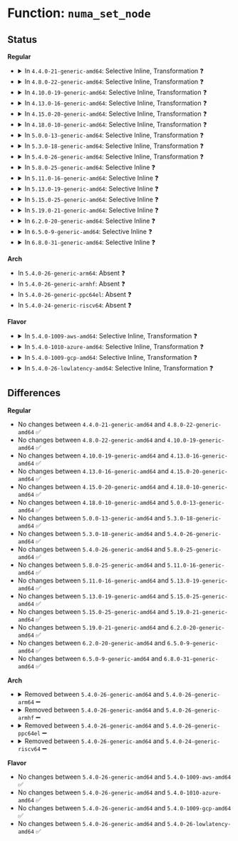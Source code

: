 # Function: <code>numa_set_node</code>

## Status
<b>Regular</b>
<ul>
<li>
<details>
<summary>In <code>4.4.0-21-generic-amd64</code>: Selective Inline, Transformation ❓</summary>

```c
void numa_set_node(int cpu, int node)
```

```json
{
  "name": "numa_set_node",
  "collision_type": "Unique Global",
  "inline_type": "Selective",
  "funcs": [
    {
      "addr": 18446744071579323136,
      "name": "numa_set_node",
      "external": true,
      "loc": "arch/x86/mm/numa.c:81",
      "file": "arch/x86/mm/numa.c",
      "inline": "not declared, inlined",
      "caller_inline": [
        "arch/x86/mm/numa.c:init_cpu_to_node",
        "arch/x86/mm/numa.c:numa_init",
        "arch/x86/mm/numa.c:numa_init"
      ],
      "caller_func": [
        "arch/x86/kernel/cpu/intel.c:init_intel",
        "arch/x86/kernel/cpu/amd.c:init_amd",
        "arch/x86/kernel/acpi/boot.c:acpi_map_cpu",
        "arch/x86/mm/numa.c:init_cpu_to_node",
        "arch/x86/mm/numa.c:numa_init",
        "arch/x86/mm/numa.c:numa_init"
      ]
    }
  ],
  "symbols": [
    {
      "addr": 18446744071579323136,
      "name": "numa_set_node.part.2",
      "section": ".text",
      "bind": "STB_LOCAL",
      "size": 50
    },
    {
      "addr": 18446744071579323280,
      "name": "numa_set_node",
      "section": ".text",
      "bind": "STB_GLOBAL",
      "size": 35
    }
  ]
}
```
</details>
</li>
<li>
<details>
<summary>In <code>4.8.0-22-generic-amd64</code>: Selective Inline, Transformation ❓</summary>

```c
void numa_set_node(int cpu, int node)
```

```json
{
  "name": "numa_set_node",
  "collision_type": "Unique Global",
  "inline_type": "Selective",
  "funcs": [
    {
      "addr": 18446744071595234834,
      "name": "numa_set_node",
      "external": true,
      "loc": "arch/x86/mm/numa.c:80",
      "file": "arch/x86/mm/numa.c",
      "inline": "not declared, inlined",
      "caller_inline": [
        "arch/x86/mm/numa.c:numa_init",
        "arch/x86/mm/numa.c:numa_init",
        "arch/x86/mm/numa.c:init_cpu_to_node"
      ],
      "caller_func": [
        "arch/x86/kernel/cpu/intel.c:init_intel",
        "arch/x86/kernel/cpu/amd.c:init_amd",
        "arch/x86/kernel/acpi/boot.c:acpi_map_cpu",
        "arch/x86/mm/numa.c:numa_init",
        "arch/x86/mm/numa.c:numa_init",
        "arch/x86/mm/numa.c:init_cpu_to_node"
      ]
    }
  ],
  "symbols": [
    {
      "addr": 18446744071579328768,
      "name": "numa_set_node.part.2",
      "section": ".text",
      "bind": "STB_LOCAL",
      "size": 50
    },
    {
      "addr": 18446744071579328912,
      "name": "numa_set_node",
      "section": ".text",
      "bind": "STB_GLOBAL",
      "size": 35
    }
  ]
}
```
</details>
</li>
<li>
<details>
<summary>In <code>4.10.0-19-generic-amd64</code>: Selective Inline, Transformation ❓</summary>

```c
void numa_set_node(int cpu, int node)
```

```json
{
  "name": "numa_set_node",
  "collision_type": "Unique Global",
  "inline_type": "Selective",
  "funcs": [
    {
      "addr": 18446744071595477993,
      "name": "numa_set_node",
      "external": true,
      "loc": "arch/x86/mm/numa.c:80",
      "file": "arch/x86/mm/numa.c",
      "inline": "not declared, inlined",
      "caller_inline": [
        "arch/x86/mm/numa.c:numa_init",
        "arch/x86/mm/numa.c:numa_init",
        "arch/x86/mm/numa.c:init_cpu_to_node"
      ],
      "caller_func": [
        "arch/x86/kernel/cpu/intel.c:init_intel",
        "arch/x86/kernel/cpu/amd.c:init_amd",
        "arch/x86/kernel/acpi/boot.c:acpi_map_cpu2node",
        "arch/x86/mm/numa.c:numa_init",
        "arch/x86/mm/numa.c:numa_init",
        "arch/x86/mm/numa.c:init_cpu_to_node"
      ]
    }
  ],
  "symbols": [
    {
      "addr": 18446744071579344112,
      "name": "numa_set_node.part.1",
      "section": ".text",
      "bind": "STB_LOCAL",
      "size": 50
    },
    {
      "addr": 18446744071579344256,
      "name": "numa_set_node",
      "section": ".text",
      "bind": "STB_GLOBAL",
      "size": 35
    }
  ]
}
```
</details>
</li>
<li>
<details>
<summary>In <code>4.13.0-16-generic-amd64</code>: Selective Inline, Transformation ❓</summary>

```c
void numa_set_node(int cpu, int node)
```

```json
{
  "name": "numa_set_node",
  "collision_type": "Unique Global",
  "inline_type": "Selective",
  "funcs": [
    {
      "addr": 18446744071596399572,
      "name": "numa_set_node",
      "external": true,
      "loc": "arch/x86/mm/numa.c:80",
      "file": "arch/x86/mm/numa.c",
      "inline": "not declared, inlined",
      "caller_inline": [
        "arch/x86/mm/numa.c:numa_init",
        "arch/x86/mm/numa.c:numa_init",
        "arch/x86/mm/numa.c:init_cpu_to_node"
      ],
      "caller_func": [
        "arch/x86/kernel/cpu/intel.c:init_intel",
        "arch/x86/kernel/cpu/amd.c:init_amd",
        "arch/x86/kernel/acpi/boot.c:acpi_map_cpu",
        "arch/x86/mm/numa.c:numa_init",
        "arch/x86/mm/numa.c:numa_init",
        "arch/x86/mm/numa.c:init_cpu_to_node"
      ]
    }
  ],
  "symbols": [
    {
      "addr": 18446744071579338144,
      "name": "numa_set_node.part.1",
      "section": ".text",
      "bind": "STB_LOCAL",
      "size": 50
    },
    {
      "addr": 18446744071579338288,
      "name": "numa_set_node",
      "section": ".text",
      "bind": "STB_GLOBAL",
      "size": 35
    }
  ]
}
```
</details>
</li>
<li>
<details>
<summary>In <code>4.15.0-20-generic-amd64</code>: Selective Inline, Transformation ❓</summary>

```c
void numa_set_node(int cpu, int node)
```

```json
{
  "name": "numa_set_node",
  "collision_type": "Unique Global",
  "inline_type": "Selective",
  "funcs": [
    {
      "addr": 18446744071602719243,
      "name": "numa_set_node",
      "external": true,
      "loc": "arch/x86/mm/numa.c:80",
      "file": "arch/x86/mm/numa.c",
      "inline": "not declared, inlined",
      "caller_inline": [
        "arch/x86/mm/numa.c:numa_init",
        "arch/x86/mm/numa.c:numa_init",
        "arch/x86/mm/numa.c:init_cpu_to_node"
      ],
      "caller_func": [
        "arch/x86/kernel/cpu/intel.c:init_intel",
        "arch/x86/kernel/cpu/amd.c:init_amd",
        "arch/x86/kernel/acpi/boot.c:acpi_map_cpu",
        "arch/x86/mm/numa.c:numa_init",
        "arch/x86/mm/numa.c:numa_init",
        "arch/x86/mm/numa.c:init_cpu_to_node"
      ]
    }
  ],
  "symbols": [
    {
      "addr": 18446744071579363552,
      "name": "numa_set_node.part.1",
      "section": ".text",
      "bind": "STB_LOCAL",
      "size": 50
    },
    {
      "addr": 18446744071579363728,
      "name": "numa_set_node",
      "section": ".text",
      "bind": "STB_GLOBAL",
      "size": 35
    }
  ]
}
```
</details>
</li>
<li>
<details>
<summary>In <code>4.18.0-10-generic-amd64</code>: Selective Inline, Transformation ❓</summary>

```c
void numa_set_node(int cpu, int node)
```

```json
{
  "name": "numa_set_node",
  "collision_type": "Unique Global",
  "inline_type": "Selective",
  "funcs": [
    {
      "addr": 18446744071602891950,
      "name": "numa_set_node",
      "external": true,
      "loc": "arch/x86/mm/numa.c:80",
      "file": "arch/x86/mm/numa.c",
      "inline": "not declared, inlined",
      "caller_inline": [
        "arch/x86/mm/numa.c:numa_init",
        "arch/x86/mm/numa.c:numa_init",
        "arch/x86/mm/numa.c:init_cpu_to_node"
      ],
      "caller_func": [
        "arch/x86/kernel/cpu/intel.c:init_intel",
        "arch/x86/kernel/cpu/amd.c:init_amd",
        "arch/x86/kernel/acpi/boot.c:acpi_map_cpu",
        "arch/x86/mm/numa.c:numa_init",
        "arch/x86/mm/numa.c:numa_init",
        "arch/x86/mm/numa.c:init_cpu_to_node"
      ]
    }
  ],
  "symbols": [
    {
      "addr": 18446744071579376160,
      "name": "numa_set_node.part.1",
      "section": ".text",
      "bind": "STB_LOCAL",
      "size": 50
    },
    {
      "addr": 18446744071579376336,
      "name": "numa_set_node",
      "section": ".text",
      "bind": "STB_GLOBAL",
      "size": 35
    }
  ]
}
```
</details>
</li>
<li>
<details>
<summary>In <code>5.0.0-13-generic-amd64</code>: Selective Inline, Transformation ❓</summary>

```c
void numa_set_node(int cpu, int node)
```

```json
{
  "name": "numa_set_node",
  "collision_type": "Unique Global",
  "inline_type": "Selective",
  "funcs": [
    {
      "addr": 18446744071604689308,
      "name": "numa_set_node",
      "external": true,
      "loc": "arch/x86/mm/numa.c:79",
      "file": "arch/x86/mm/numa.c",
      "inline": "not declared, inlined",
      "caller_inline": [
        "arch/x86/mm/numa.c:numa_init",
        "arch/x86/mm/numa.c:numa_init",
        "arch/x86/mm/numa.c:init_cpu_to_node"
      ],
      "caller_func": [
        "arch/x86/kernel/cpu/intel.c:init_intel",
        "arch/x86/kernel/cpu/amd.c:init_amd",
        "arch/x86/kernel/cpu/hygon.c:init_hygon",
        "arch/x86/kernel/acpi/boot.c:acpi_map_cpu",
        "arch/x86/mm/numa.c:numa_init",
        "arch/x86/mm/numa.c:numa_init",
        "arch/x86/mm/numa.c:init_cpu_to_node"
      ]
    }
  ],
  "symbols": [
    {
      "addr": 18446744071579403824,
      "name": "numa_set_node.part.2",
      "section": ".text",
      "bind": "STB_LOCAL",
      "size": 50
    },
    {
      "addr": 18446744071579404000,
      "name": "numa_set_node",
      "section": ".text",
      "bind": "STB_GLOBAL",
      "size": 35
    }
  ]
}
```
</details>
</li>
<li>
<details>
<summary>In <code>5.3.0-18-generic-amd64</code>: Selective Inline, Transformation ❓</summary>

```c
void numa_set_node(int cpu, int node)
```

```json
{
  "name": "numa_set_node",
  "collision_type": "Unique Global",
  "inline_type": "Selective",
  "funcs": [
    {
      "addr": 18446744071604789105,
      "name": "numa_set_node",
      "external": true,
      "loc": "arch/x86/mm/numa.c:80",
      "file": "arch/x86/mm/numa.c",
      "inline": "not declared, inlined",
      "caller_inline": [
        "arch/x86/mm/numa.c:numa_init",
        "arch/x86/mm/numa.c:numa_init",
        "arch/x86/mm/numa.c:init_cpu_to_node"
      ],
      "caller_func": [
        "arch/x86/kernel/cpu/intel.c:init_intel",
        "arch/x86/kernel/cpu/intel.c:init_intel",
        "arch/x86/kernel/cpu/amd.c:init_amd",
        "arch/x86/kernel/cpu/hygon.c:init_hygon",
        "arch/x86/kernel/acpi/boot.c:acpi_map_cpu",
        "arch/x86/mm/numa.c:numa_init",
        "arch/x86/mm/numa.c:numa_init",
        "arch/x86/mm/numa.c:init_cpu_to_node"
      ]
    }
  ],
  "symbols": [
    {
      "addr": 18446744071579419264,
      "name": "numa_set_node.part.0",
      "section": ".text",
      "bind": "STB_LOCAL",
      "size": 50
    },
    {
      "addr": 18446744071579419408,
      "name": "numa_set_node",
      "section": ".text",
      "bind": "STB_GLOBAL",
      "size": 35
    }
  ]
}
```
</details>
</li>
<li>
<details>
<summary>In <code>5.4.0-26-generic-amd64</code>: Selective Inline, Transformation ❓</summary>

```c
void numa_set_node(int cpu, int node)
```

```json
{
  "name": "numa_set_node",
  "collision_type": "Unique Global",
  "inline_type": "Selective",
  "funcs": [
    {
      "addr": 18446744071604814795,
      "name": "numa_set_node",
      "external": true,
      "loc": "arch/x86/mm/numa.c:80",
      "file": "arch/x86/mm/numa.c",
      "inline": "not declared, inlined",
      "caller_inline": [
        "arch/x86/mm/numa.c:numa_init",
        "arch/x86/mm/numa.c:numa_init",
        "arch/x86/mm/numa.c:init_cpu_to_node"
      ],
      "caller_func": [
        "arch/x86/kernel/cpu/intel.c:init_intel",
        "arch/x86/kernel/cpu/intel.c:init_intel",
        "arch/x86/kernel/cpu/amd.c:init_amd",
        "arch/x86/kernel/cpu/hygon.c:init_hygon",
        "arch/x86/kernel/acpi/boot.c:acpi_map_cpu",
        "arch/x86/mm/numa.c:numa_init",
        "arch/x86/mm/numa.c:numa_init",
        "arch/x86/mm/numa.c:init_cpu_to_node"
      ]
    }
  ],
  "symbols": [
    {
      "addr": 18446744071579422432,
      "name": "numa_set_node.part.0",
      "section": ".text",
      "bind": "STB_LOCAL",
      "size": 50
    },
    {
      "addr": 18446744071579422576,
      "name": "numa_set_node",
      "section": ".text",
      "bind": "STB_GLOBAL",
      "size": 35
    }
  ]
}
```
</details>
</li>
<li>
<details>
<summary>In <code>5.8.0-25-generic-amd64</code>: Selective Inline ❓</summary>

```c
void numa_set_node(int cpu, int node)
```

```json
{
  "name": "numa_set_node",
  "collision_type": "Unique Global",
  "inline_type": "Selective",
  "funcs": [
    {
      "addr": 18446744071579452768,
      "name": "numa_set_node",
      "external": true,
      "loc": "arch/x86/mm/numa.c:77",
      "file": "arch/x86/mm/numa.c",
      "inline": "not declared, inlined",
      "caller_inline": [],
      "caller_func": [
        "arch/x86/kernel/cpu/intel.c:init_intel",
        "arch/x86/kernel/cpu/amd.c:srat_detect_node",
        "arch/x86/kernel/cpu/hygon.c:srat_detect_node",
        "arch/x86/kernel/acpi/boot.c:acpi_map_cpu",
        "arch/x86/mm/numa.c:numa_init",
        "arch/x86/mm/numa.c:numa_init",
        "arch/x86/mm/numa.c:init_cpu_to_node"
      ]
    }
  ],
  "symbols": [
    {
      "addr": 18446744071579452768,
      "name": "numa_set_node",
      "section": ".text",
      "bind": "STB_GLOBAL",
      "size": 70
    }
  ]
}
```
</details>
</li>
<li>
<details>
<summary>In <code>5.11.0-16-generic-amd64</code>: Selective Inline ❓</summary>

```c
void numa_set_node(int cpu, int node)
```

```json
{
  "name": "numa_set_node",
  "collision_type": "Unique Global",
  "inline_type": "Selective",
  "funcs": [
    {
      "addr": 18446744071579449696,
      "name": "numa_set_node",
      "external": true,
      "loc": "arch/x86/mm/numa.c:75",
      "file": "arch/x86/mm/numa.c",
      "inline": "not declared, inlined",
      "caller_inline": [],
      "caller_func": [
        "arch/x86/kernel/cpu/intel.c:init_intel",
        "arch/x86/kernel/cpu/amd.c:srat_detect_node",
        "arch/x86/kernel/cpu/hygon.c:srat_detect_node",
        "arch/x86/kernel/acpi/boot.c:acpi_map_cpu",
        "arch/x86/mm/numa.c:numa_init",
        "arch/x86/mm/numa.c:numa_init",
        "arch/x86/mm/numa.c:init_cpu_to_node"
      ]
    }
  ],
  "symbols": [
    {
      "addr": 18446744071579449696,
      "name": "numa_set_node",
      "section": ".text",
      "bind": "STB_GLOBAL",
      "size": 70
    }
  ]
}
```
</details>
</li>
<li>
<details>
<summary>In <code>5.13.0-19-generic-amd64</code>: Selective Inline ❓</summary>

```c
void numa_set_node(int cpu, int node)
```

```json
{
  "name": "numa_set_node",
  "collision_type": "Unique Global",
  "inline_type": "Selective",
  "funcs": [
    {
      "addr": 18446744071579452192,
      "name": "numa_set_node",
      "external": true,
      "loc": "arch/x86/mm/numa.c:75",
      "file": "arch/x86/mm/numa.c",
      "inline": "not declared, inlined",
      "caller_inline": [],
      "caller_func": [
        "arch/x86/kernel/cpu/intel.c:init_intel",
        "arch/x86/kernel/cpu/amd.c:init_amd",
        "arch/x86/kernel/cpu/hygon.c:init_hygon",
        "arch/x86/kernel/acpi/boot.c:acpi_map_cpu",
        "arch/x86/mm/numa.c:numa_init",
        "arch/x86/mm/numa.c:numa_init",
        "arch/x86/mm/numa.c:init_cpu_to_node"
      ]
    }
  ],
  "symbols": [
    {
      "addr": 18446744071579452192,
      "name": "numa_set_node",
      "section": ".text",
      "bind": "STB_GLOBAL",
      "size": 70
    }
  ]
}
```
</details>
</li>
<li>
<details>
<summary>In <code>5.15.0-25-generic-amd64</code>: Selective Inline ❓</summary>

```c
void numa_set_node(int cpu, int node)
```

```json
{
  "name": "numa_set_node",
  "collision_type": "Unique Global",
  "inline_type": "Selective",
  "funcs": [
    {
      "addr": 18446744071579517328,
      "name": "numa_set_node",
      "external": true,
      "loc": "arch/x86/mm/numa.c:75",
      "file": "arch/x86/mm/numa.c",
      "inline": "not declared, inlined",
      "caller_inline": [],
      "caller_func": [
        "arch/x86/kernel/cpu/intel.c:init_intel",
        "arch/x86/kernel/cpu/amd.c:init_amd",
        "arch/x86/kernel/cpu/hygon.c:init_hygon",
        "arch/x86/kernel/acpi/boot.c:acpi_map_cpu",
        "arch/x86/mm/numa.c:numa_init",
        "arch/x86/mm/numa.c:numa_init",
        "arch/x86/mm/numa.c:init_cpu_to_node"
      ]
    }
  ],
  "symbols": [
    {
      "addr": 18446744071579517328,
      "name": "numa_set_node",
      "section": ".text",
      "bind": "STB_GLOBAL",
      "size": 142
    }
  ]
}
```
</details>
</li>
<li>
<details>
<summary>In <code>5.19.0-21-generic-amd64</code>: Selective Inline ❓</summary>

```c
void numa_set_node(int cpu, int node)
```

```json
{
  "name": "numa_set_node",
  "collision_type": "Unique Global",
  "inline_type": "Selective",
  "funcs": [
    {
      "addr": 18446744071579601168,
      "name": "numa_set_node",
      "external": true,
      "loc": "arch/x86/mm/numa.c:75",
      "file": "arch/x86/mm/numa.c",
      "inline": "not declared, inlined",
      "caller_inline": [],
      "caller_func": [
        "arch/x86/kernel/cpu/intel.c:init_intel",
        "arch/x86/kernel/cpu/amd.c:init_amd",
        "arch/x86/kernel/cpu/hygon.c:init_hygon",
        "arch/x86/kernel/acpi/boot.c:acpi_map_cpu",
        "arch/x86/mm/numa.c:numa_init",
        "arch/x86/mm/numa.c:numa_init",
        "arch/x86/mm/numa.c:init_cpu_to_node"
      ]
    }
  ],
  "symbols": [
    {
      "addr": 18446744071579601168,
      "name": "numa_set_node",
      "section": ".text",
      "bind": "STB_GLOBAL",
      "size": 162
    }
  ]
}
```
</details>
</li>
<li>
<details>
<summary>In <code>6.2.0-20-generic-amd64</code>: Selective Inline ❓</summary>

```c
void numa_set_node(int cpu, int node)
```

```json
{
  "name": "numa_set_node",
  "collision_type": "Unique Global",
  "inline_type": "Selective",
  "funcs": [
    {
      "addr": 18446744071627728110,
      "name": "numa_set_node",
      "external": true,
      "loc": "arch/x86/mm/numa.c:75",
      "file": "arch/x86/mm/numa.c",
      "inline": "not declared, inlined",
      "caller_inline": [
        "arch/x86/mm/numa.c:numa_init",
        "arch/x86/mm/numa.c:numa_init",
        "arch/x86/mm/numa.c:numa_init",
        "arch/x86/mm/numa.c:numa_init",
        "arch/x86/mm/numa.c:init_cpu_to_node",
        "arch/x86/mm/numa.c:init_cpu_to_node"
      ],
      "caller_func": [
        "arch/x86/kernel/cpu/intel.c:init_intel",
        "arch/x86/kernel/cpu/amd.c:init_amd",
        "arch/x86/kernel/cpu/hygon.c:init_hygon",
        "arch/x86/kernel/acpi/boot.c:acpi_map_cpu"
      ]
    }
  ],
  "symbols": [
    {
      "addr": 18446744071579713936,
      "name": "numa_set_node",
      "section": ".text",
      "bind": "STB_GLOBAL",
      "size": 162
    }
  ]
}
```
</details>
</li>
<li>
<details>
<summary>In <code>6.5.0-9-generic-amd64</code>: Selective Inline ❓</summary>

```c
void numa_set_node(int cpu, int node)
```

```json
{
  "name": "numa_set_node",
  "collision_type": "Unique Global",
  "inline_type": "Selective",
  "funcs": [
    {
      "addr": 18446744071619487310,
      "name": "numa_set_node",
      "external": true,
      "loc": "arch/x86/mm/numa.c:75",
      "file": "arch/x86/mm/numa.c",
      "inline": "not declared, inlined",
      "caller_inline": [
        "arch/x86/mm/numa.c:numa_init",
        "arch/x86/mm/numa.c:numa_init",
        "arch/x86/mm/numa.c:numa_init",
        "arch/x86/mm/numa.c:numa_init",
        "arch/x86/mm/numa.c:init_cpu_to_node",
        "arch/x86/mm/numa.c:init_cpu_to_node"
      ],
      "caller_func": [
        "arch/x86/kernel/cpu/intel.c:init_intel",
        "arch/x86/kernel/cpu/amd.c:init_amd",
        "arch/x86/kernel/cpu/hygon.c:init_hygon",
        "arch/x86/kernel/acpi/boot.c:acpi_map_cpu"
      ]
    }
  ],
  "symbols": [
    {
      "addr": 18446744071579727568,
      "name": "numa_set_node",
      "section": ".text",
      "bind": "STB_GLOBAL",
      "size": 162
    }
  ]
}
```
</details>
</li>
<li>
<details>
<summary>In <code>6.8.0-31-generic-amd64</code>: Selective Inline ❓</summary>

```c
void numa_set_node(int cpu, int node)
```

```json
{
  "name": "numa_set_node",
  "collision_type": "Unique Global",
  "inline_type": "Selective",
  "funcs": [
    {
      "addr": 18446744071621783630,
      "name": "numa_set_node",
      "external": true,
      "loc": "arch/x86/mm/numa.c:77",
      "file": "arch/x86/mm/numa.c",
      "inline": "not declared, inlined",
      "caller_inline": [
        "arch/x86/mm/numa.c:numa_init",
        "arch/x86/mm/numa.c:numa_init",
        "arch/x86/mm/numa.c:numa_init",
        "arch/x86/mm/numa.c:numa_init",
        "arch/x86/mm/numa.c:init_cpu_to_node",
        "arch/x86/mm/numa.c:init_cpu_to_node"
      ],
      "caller_func": [
        "arch/x86/kernel/cpu/intel.c:init_intel",
        "arch/x86/kernel/cpu/amd.c:init_amd",
        "arch/x86/kernel/cpu/hygon.c:init_hygon",
        "arch/x86/kernel/acpi/boot.c:acpi_map_cpu"
      ]
    }
  ],
  "symbols": [
    {
      "addr": 18446744071579762512,
      "name": "numa_set_node",
      "section": ".text",
      "bind": "STB_GLOBAL",
      "size": 162
    }
  ]
}
```
</details>
</li>
</ul>
<b>Arch</b>
<ul>
<li>
In <code>5.4.0-26-generic-arm64</code>: Absent ❓
</li>
<li>
In <code>5.4.0-26-generic-armhf</code>: Absent ❓
</li>
<li>
In <code>5.4.0-26-generic-ppc64el</code>: Absent ❓
</li>
<li>
In <code>5.4.0-24-generic-riscv64</code>: Absent ❓
</li>
</ul>
<b>Flavor</b>
<ul>
<li>
<details>
<summary>In <code>5.4.0-1009-aws-amd64</code>: Selective Inline, Transformation ❓</summary>

```c
void numa_set_node(int cpu, int node)
```

```json
{
  "name": "numa_set_node",
  "collision_type": "Unique Global",
  "inline_type": "Selective",
  "funcs": [
    {
      "addr": 18446744071604728737,
      "name": "numa_set_node",
      "external": true,
      "loc": "arch/x86/mm/numa.c:80",
      "file": "arch/x86/mm/numa.c",
      "inline": "not declared, inlined",
      "caller_inline": [
        "arch/x86/mm/numa.c:numa_init",
        "arch/x86/mm/numa.c:numa_init",
        "arch/x86/mm/numa.c:init_cpu_to_node"
      ],
      "caller_func": [
        "arch/x86/kernel/cpu/intel.c:init_intel",
        "arch/x86/kernel/cpu/intel.c:init_intel",
        "arch/x86/kernel/cpu/amd.c:init_amd",
        "arch/x86/kernel/cpu/hygon.c:init_hygon",
        "arch/x86/kernel/acpi/boot.c:acpi_map_cpu",
        "arch/x86/mm/numa.c:numa_init",
        "arch/x86/mm/numa.c:numa_init",
        "arch/x86/mm/numa.c:init_cpu_to_node"
      ]
    }
  ],
  "symbols": [
    {
      "addr": 18446744071579418272,
      "name": "numa_set_node.part.0",
      "section": ".text",
      "bind": "STB_LOCAL",
      "size": 50
    },
    {
      "addr": 18446744071579418416,
      "name": "numa_set_node",
      "section": ".text",
      "bind": "STB_GLOBAL",
      "size": 35
    }
  ]
}
```
</details>
</li>
<li>
<details>
<summary>In <code>5.4.0-1010-azure-amd64</code>: Selective Inline, Transformation ❓</summary>

```c
void numa_set_node(int cpu, int node)
```

```json
{
  "name": "numa_set_node",
  "collision_type": "Unique Global",
  "inline_type": "Selective",
  "funcs": [
    {
      "addr": 18446744071604696467,
      "name": "numa_set_node",
      "external": true,
      "loc": "arch/x86/mm/numa.c:80",
      "file": "arch/x86/mm/numa.c",
      "inline": "not declared, inlined",
      "caller_inline": [
        "arch/x86/mm/numa.c:numa_init",
        "arch/x86/mm/numa.c:numa_init",
        "arch/x86/mm/numa.c:init_cpu_to_node"
      ],
      "caller_func": [
        "arch/x86/kernel/cpu/intel.c:init_intel",
        "arch/x86/kernel/cpu/amd.c:init_amd",
        "arch/x86/kernel/cpu/hygon.c:init_hygon",
        "arch/x86/kernel/acpi/boot.c:acpi_map_cpu",
        "arch/x86/mm/numa.c:numa_init",
        "arch/x86/mm/numa.c:numa_init",
        "arch/x86/mm/numa.c:init_cpu_to_node"
      ]
    }
  ],
  "symbols": [
    {
      "addr": 18446744071579347408,
      "name": "numa_set_node.part.0",
      "section": ".text",
      "bind": "STB_LOCAL",
      "size": 50
    },
    {
      "addr": 18446744071579347552,
      "name": "numa_set_node",
      "section": ".text",
      "bind": "STB_GLOBAL",
      "size": 35
    }
  ]
}
```
</details>
</li>
<li>
<details>
<summary>In <code>5.4.0-1009-gcp-amd64</code>: Selective Inline, Transformation ❓</summary>

```c
void numa_set_node(int cpu, int node)
```

```json
{
  "name": "numa_set_node",
  "collision_type": "Unique Global",
  "inline_type": "Selective",
  "funcs": [
    {
      "addr": 18446744071604806304,
      "name": "numa_set_node",
      "external": true,
      "loc": "arch/x86/mm/numa.c:80",
      "file": "arch/x86/mm/numa.c",
      "inline": "not declared, inlined",
      "caller_inline": [
        "arch/x86/mm/numa.c:numa_init",
        "arch/x86/mm/numa.c:numa_init",
        "arch/x86/mm/numa.c:init_cpu_to_node"
      ],
      "caller_func": [
        "arch/x86/kernel/cpu/intel.c:init_intel",
        "arch/x86/kernel/cpu/intel.c:init_intel",
        "arch/x86/kernel/cpu/amd.c:init_amd",
        "arch/x86/kernel/cpu/hygon.c:init_hygon",
        "arch/x86/kernel/acpi/boot.c:acpi_map_cpu",
        "arch/x86/mm/numa.c:numa_init",
        "arch/x86/mm/numa.c:numa_init",
        "arch/x86/mm/numa.c:init_cpu_to_node"
      ]
    }
  ],
  "symbols": [
    {
      "addr": 18446744071579418192,
      "name": "numa_set_node.part.0",
      "section": ".text",
      "bind": "STB_LOCAL",
      "size": 50
    },
    {
      "addr": 18446744071579418336,
      "name": "numa_set_node",
      "section": ".text",
      "bind": "STB_GLOBAL",
      "size": 35
    }
  ]
}
```
</details>
</li>
<li>
<details>
<summary>In <code>5.4.0-26-lowlatency-amd64</code>: Selective Inline, Transformation ❓</summary>

```c
void numa_set_node(int cpu, int node)
```

```json
{
  "name": "numa_set_node",
  "collision_type": "Unique Global",
  "inline_type": "Selective",
  "funcs": [
    {
      "addr": 18446744071604818923,
      "name": "numa_set_node",
      "external": true,
      "loc": "arch/x86/mm/numa.c:80",
      "file": "arch/x86/mm/numa.c",
      "inline": "not declared, inlined",
      "caller_inline": [
        "arch/x86/mm/numa.c:numa_init",
        "arch/x86/mm/numa.c:numa_init",
        "arch/x86/mm/numa.c:init_cpu_to_node"
      ],
      "caller_func": [
        "arch/x86/kernel/cpu/intel.c:init_intel",
        "arch/x86/kernel/cpu/intel.c:init_intel",
        "arch/x86/kernel/cpu/amd.c:init_amd",
        "arch/x86/kernel/cpu/hygon.c:init_hygon",
        "arch/x86/kernel/acpi/boot.c:acpi_map_cpu",
        "arch/x86/mm/numa.c:numa_init",
        "arch/x86/mm/numa.c:numa_init",
        "arch/x86/mm/numa.c:init_cpu_to_node"
      ]
    }
  ],
  "symbols": [
    {
      "addr": 18446744071579427248,
      "name": "numa_set_node.part.0",
      "section": ".text",
      "bind": "STB_LOCAL",
      "size": 50
    },
    {
      "addr": 18446744071579427392,
      "name": "numa_set_node",
      "section": ".text",
      "bind": "STB_GLOBAL",
      "size": 35
    }
  ]
}
```
</details>
</li>
</ul>

## Differences
<b>Regular</b>
<ul>
<li>
No changes between <code>4.4.0-21-generic-amd64</code> and <code>4.8.0-22-generic-amd64</code> ✅
</li>
<li>
No changes between <code>4.8.0-22-generic-amd64</code> and <code>4.10.0-19-generic-amd64</code> ✅
</li>
<li>
No changes between <code>4.10.0-19-generic-amd64</code> and <code>4.13.0-16-generic-amd64</code> ✅
</li>
<li>
No changes between <code>4.13.0-16-generic-amd64</code> and <code>4.15.0-20-generic-amd64</code> ✅
</li>
<li>
No changes between <code>4.15.0-20-generic-amd64</code> and <code>4.18.0-10-generic-amd64</code> ✅
</li>
<li>
No changes between <code>4.18.0-10-generic-amd64</code> and <code>5.0.0-13-generic-amd64</code> ✅
</li>
<li>
No changes between <code>5.0.0-13-generic-amd64</code> and <code>5.3.0-18-generic-amd64</code> ✅
</li>
<li>
No changes between <code>5.3.0-18-generic-amd64</code> and <code>5.4.0-26-generic-amd64</code> ✅
</li>
<li>
No changes between <code>5.4.0-26-generic-amd64</code> and <code>5.8.0-25-generic-amd64</code> ✅
</li>
<li>
No changes between <code>5.8.0-25-generic-amd64</code> and <code>5.11.0-16-generic-amd64</code> ✅
</li>
<li>
No changes between <code>5.11.0-16-generic-amd64</code> and <code>5.13.0-19-generic-amd64</code> ✅
</li>
<li>
No changes between <code>5.13.0-19-generic-amd64</code> and <code>5.15.0-25-generic-amd64</code> ✅
</li>
<li>
No changes between <code>5.15.0-25-generic-amd64</code> and <code>5.19.0-21-generic-amd64</code> ✅
</li>
<li>
No changes between <code>5.19.0-21-generic-amd64</code> and <code>6.2.0-20-generic-amd64</code> ✅
</li>
<li>
No changes between <code>6.2.0-20-generic-amd64</code> and <code>6.5.0-9-generic-amd64</code> ✅
</li>
<li>
No changes between <code>6.5.0-9-generic-amd64</code> and <code>6.8.0-31-generic-amd64</code> ✅
</li>
</ul>
<b>Arch</b>
<ul>
<li>
<details>
<summary>Removed between <code>5.4.0-26-generic-amd64</code> and <code>5.4.0-26-generic-arm64</code> ➖</summary>

```c
void numa_set_node(int cpu, int node)
```
</details>
</li>
<li>
<details>
<summary>Removed between <code>5.4.0-26-generic-amd64</code> and <code>5.4.0-26-generic-armhf</code> ➖</summary>

```c
void numa_set_node(int cpu, int node)
```
</details>
</li>
<li>
<details>
<summary>Removed between <code>5.4.0-26-generic-amd64</code> and <code>5.4.0-26-generic-ppc64el</code> ➖</summary>

```c
void numa_set_node(int cpu, int node)
```
</details>
</li>
<li>
<details>
<summary>Removed between <code>5.4.0-26-generic-amd64</code> and <code>5.4.0-24-generic-riscv64</code> ➖</summary>

```c
void numa_set_node(int cpu, int node)
```
</details>
</li>
</ul>
<b>Flavor</b>
<ul>
<li>
No changes between <code>5.4.0-26-generic-amd64</code> and <code>5.4.0-1009-aws-amd64</code> ✅
</li>
<li>
No changes between <code>5.4.0-26-generic-amd64</code> and <code>5.4.0-1010-azure-amd64</code> ✅
</li>
<li>
No changes between <code>5.4.0-26-generic-amd64</code> and <code>5.4.0-1009-gcp-amd64</code> ✅
</li>
<li>
No changes between <code>5.4.0-26-generic-amd64</code> and <code>5.4.0-26-lowlatency-amd64</code> ✅
</li>
</ul>
